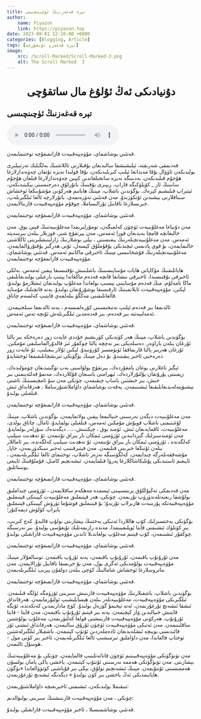 ```yaml
---
title: تېرە قەغەزنىڭ ئۈچىنچىسى
author:
    name: Piyazon
    link: https://piyazon.top
date: 2023-08-01 12:10:00 +0800
categories: [Blogging, Article]
tags: [تېرە قەغەز, ئۇيغۇرچە]
image:
    src: /Scroll-Marked/Scroll-Marked-3.png
    alt: The Scroll Marked 	3
---
```


<style>
@import url(/assets/css/uyghur.css);
</style>

# <center>دۇنيادىكى ئەڭ ئۇلۇغ مال ساتقۇچى</center>

<h2 class="sub-title">تېرە قەغەزنىڭ ئۈچىنچىسى</h2>

<audio id="audio_player" controls>
  <source src="https://res.wx.qq.com/voice/getvoice?mediaid=MzIzMDE5NzQ2M18xMDAwMDMzMDE=" type="audio/mp3" />      
</audio>

<script src="/assets/js/plyr/plyr.js"></script>
<script>
  const player = new Plyr("#player");
</script>

قەتئىي بوشاشماي، مۇۋەپپەقىيەت قازانمىغۇچە توختىمايمەن.

قەدىمقى شەرىقتە، ئېلىشىشقا سالىدىغان بۇقىلارنى تاللاشنىڭ بەلگىلىك تەرتىپلىرى بولىدىكەن ئاۋۋال بۇقا مەيدانغا ئېلىپ كىرىلىدىكەن، بۇقا قولىدا نەيزە تۇتقان چەۋەندازلارغا ھۇجۇم قىلىدىكەن، بەدىنىگە نەيزە سانجىلغاندىن كېيىن چەۋەندازلارغا قىلغان ھۇجۇم سانىنىڭ ئاز _ كۆپلۈكىگە قاراپ، رېپىرى بۇقىنىڭ باتۇرلۇق دەرجىسىنى بېكىتىدىكەن، ئېتىراپ قىلىشىم كېرەك. بۈگۈندىن باشلاپ، مېنىڭ ھاياتىم ھەركۈنى مۇشۇنىڭغا ئوخشاش سىناقلارنى بېشىدىن ئۆتكۈزىدۇ. مەن قەتئىي تەۋرەنمەي، باتۇرلارچە ئالغا ئىلگىرىلەپ، خىرىسلارغا تاقابىل تۇرالىساملا، چوقۇم مۇۋەپپەقىيەت قازىنالايمەن.

قەتئىي بوشاشماي، مۇۋەپپەقىيەت قازانمىغۇچە توخىتمايمەن.

مەن دۇنياغا مەغلۇبىيەت ئۈچۈن كەلمىگەن، تومۇرلىرىمدا مەغلۇبىيەتنىڭ قېنى يوق. مەن خالىغانچە قامچا يەيدىغان قوزا ئەمەس، مەن يېرتقۇچ شىر، قوزىلار بىلەن بىرسەپتە ئەمەس. مەن مەغلۇبىيەتچىلەرنىڭ يىغىسىنى ، بېلى بوشلارنىڭ زارلىنىشلىرىنى ئاڭلاشنى خالىمايمەن، بۇ قوي پادىسى ئىچىدىكى يۇقۇملۇق كېسەل، ئۇنى ھەرگىز يۇقتۇرۋالمايمەن. مەغلۇبىيەتچىلەرنىڭ قۇشخانىسى مېنىڭ ئاخىرقى ماكانىم ئەمەس. قەتئىي بوشاشماي، مۇۋەپپەقىيەت قازانمغۇچە توختىمايمەن.

ھاياتلىقنىڭ مۇكاپاتى ھايات مۇساپىسىنىڭ باشلىنىش نۇقتىسىغا يېقىن ئەمەس، بەلكى ئاخىرقى نۇقتىسىدا، ئاخىرقى نىشانغا قانچە قەدەم ماڭغاندا يېتىپ بارغىلى بولىدىغانلىقى ماڭا نامەلۇم، مىڭ قەدەم مۇساپىنى بېسىپ بولغاندا مەغلۇپ بولىدىغان ئىشلارمۇ بولىدۇ، لېكىن، مۇۋەپپەقىيەت ئايلانمىنىڭ ئارقىسىغا يوشۇرۇنغان بولىدۇ. يەنە قانچىلىك مۇساپە قالغانلىقىنى مەڭگۈ بىلەلمەي قايتىپ كەلسەم چاتاق.

ئالدىمغا بىر قەدەم ئېلىپ نەتىجىسىنى كۆرەلمىسەم ، يەنە ئالدىمغا سىلجىيمەن. ئەمەلىيەتتە بىر قەدەم، بىر قەدەمدىن ئىلگىرىلەش ئۇنچە تەس ئەمەس.

قەتئىي بوشاشماي، مۇۋەپپەقىيەت قازانمىغۇچە توختىمايمەن.


بۈگۈندىن باشلاپ، مېنىڭ ھەر كۈندىكى كۈرىشىم خۇددى غايەت زور دەرەخكە بىر پالتا ئۇرغان بىلەن باراۋەر. دەسلەپكى بىر نەچچە پالتا چوڭقۇر ئىز قالدۇرالماسلىقى مۇمكىن. ئۇرغان ھەربىر پالتا قارىماققا ئۈنۈمسىز كۆرۈنىدۇ. لېكىن ئۇلار يىغىلىپ، ئۇ غايەت زور دەرەخنى ئاخىر يىقىتىدۇ. بۇ دەل مېنىڭ بۈگۈنكى تىرىشچانلىقىمغا ئوخشايدۇ.

ئېگىز تاغلارنى يوغان يامغۇردەك، يىرتقۇچ يولۋاسنى يەپ تۈگىتىدىغان چۈمۈلىدەك، زېمىننى يۇرۇتقان يۇلتۇزلاردەك، ئېھرامنى ياسىغان قۇللاردەك، مەنمۇ قەلئەيىمنى بىر خىش، بىر خىشتىن ياساپ چىقىمەن، چۈنكى مەن سۇ تامچىسىنىڭ تاشنى تېشىۋېتەلەيدىغانلىقىغا ئىشىنىمەن. پەقەت بوشاشماي داۋاملاشتۇرساملا ، ھەرقانداق ئىش قىلغىلى بولىدۇ.

قەتئىي بوشاشماي، مۇۋەپپەقىيەت قازانمىغۇچە توختىمايمەن.

مەن مەغلۇبىيەت دېگەن نەرسىنى خىيالىمغا يېقىن يولاتمايمەن، بۈگۈندىن باشلاپ، مېنىڭ لۇغىتىمنى تاشلاپ قويۇش مۇمكىن ئەمەس، قىلغىلى بولمايدۇ، ئامال، چاتاق بولدى، مەغلۇبىيەت، ئاقمايدىغان ئىش، ئۈمىد يوق ، چېكىنىش...... دېگەندەك سۆزلەر بولمايدۇ. مەن ئۈمىدسىزلىك گىردابىدىن ئۆزۈمنى ئىمكان بار يىراق تۇتىمەن. ئۇ تەھدىت سېلىپ كەلگەندە ، ئۆزۈمنى ئىمكان بار يىراق تۇتىمەن. ئۇ تەھدىت سېلىپ كەلگەندە، بىر ئاماللار بىلەن ئۇنىڭغا خىرىس قىلىمەن. مەن قېتىرقىنىپ ئەجىر سىڭدۈرىمەن، جاپا_ مۇشەققەتلەرگە چىدايمەن. كەلگۈسىگە نەزەر تاشلاپ، توختىماي ئالغا ئىلگىرىلەيمەن ، ئايىغىم ئاستىدىكى پۇتلىكاشاڭلارغا پەرۋا قىلمايمەن. ئىشەنچىم كامىل، قۇملۇقنىڭ ئايىغى بوستانلىق.

قەتئىي بوشاشماي، مۇۋەپپەقىيەت قازانمىغۇچە توختىمايمەن.

مەن قەدىمكى تەڭپۇڭلۇق پرىنسىپىنى ئېسمدە مەھكەم ساقلايمەن ، ئۆزۈمنى چىداملىق بولۇشقا رىغبەتلەندۈرۈپ تۇرىمەن. چۈنكى، ھەر قېتىملىق مەغلۇبىيەت كېيىنكى قېتىملىق مۇۋەپپەقىيەتكە پۇرسەت ھازىرلاپ تۇرىدۇ؛ بۇ قېتىملىق قوشۇما تۈرۈش كېيىنكى قېتىملىق يايراپ كۈلۈش دېمەكتۇر؛

بۈگۈنكى بەختسىزلىك كۆپ ھاللاردا ئەتىكى بەختنىڭ بېشارىتى بولۇپ قالىدۇ. كەچ كىرىپ، بىر كۈنلۈك ئىشىمنى قايتا ئويلىغىنىمدا، مەندە رازىمەنلىك تۇيغۇسى بولىدۇ. بىر نەرسىگە چوڭقۇر ئىشنىمەن، كۆپ قېتىم مەغلۇپ بولغاندىلا ئاندىن مۇۋەپپەقىيەت قازانغىلى بولىدۇ.

قەتئىي بوشاشماي، مۇۋەپپەقىيەت قازانمىغۇچە توختىمايمەن.

مەن ئۇرۇنۇپ باقىمەن، ئۇرۇنۇپ باقىمەن، يەنە ئۇرۇپ باقىمەن. توسالغۇلار مېنىڭ مۇۋەپپەقىيەت يولۇمدىكى ئەگرى يول، مەن بۇ خرىسقا تاقابىل تۇرالايمەن. مەن ماتروسلارغا ئوخشاش شامالنىڭ كۈچى بىلەن دولقۇن يېرىپ ئىلگىرىلەيمەن.

قەتئىي بوشاشماي، مۇۋەپپەقىيەت قازانمىغۇچە توختىمايمەن.

بۈگۈندىن باشلاپ، باشقىلارنىڭ مۇۋەپپەقىيەت قازىنىش سىرىنى ئۆزۈمگە ئۈلگە قىلىمەن. ئىلگىرىكى مۇۋەپپەقىيەت، مەغلۇبىيەتلەر بىلەن ھېسابلىشىپ ئولتۇرمايمەن. ھەرقانداق ئىشقا ئىشەنچ تۇرغۇزىمەن، ئەتە تېخىمۇ گۈزەل بولىدۇ. كۈچ مادارىمدىن كەتكەندە، ئۆيگە قايتىش خىيالىدىن ۋاز كېچىمەن، يەنە بىر قېتىم ئۇرۇنۇپ باقىمەن، مەن قايتا - قايتا ئۇرۇنۇپ، ھەركۈنى مۇۋەپپەقىيەت قازىنىشنى قولغا كەلتۈرىمەن، مەغلۇپ بولۇشتىن ساقلىنىمەن. مەن ئەتىكى مۇۋەپپەقىيەت ئۈچۈن ئۇرۇق سالىمەن، ھەرقانداق ئىشنى ئۆز قائىدىسى بويىچە ئىشلەيدىغان ئادەملەردىن ئۆتۈپ كېتىمەن. باشقىلار ئىلگىرلەشتىن توختاپ قالغاندا، مەن داۋاملىق تىرمىشىپ ئالغا ئىلگىرىلەيمەن، ئاخىر بىر كۈنى مول - ھوسۇل ئالىمەن.

مەن تۈنۈگۈنكى مۇۋەپپەقىيىتىم ئۈچۈن قانائەتلىنىپ قالمايمەن، چۈنكى بۇ مەغلۇبىيەتنىڭ بېشارىتى. مەن تۈنۈگۈنكى ھەممە نەرسىنى ئۇنتۇپ كېتىمەن، ياخشى ياكى يامان بولسۇن ھەممىسىنى ئۇنتۇيمەن. مېنىڭ ئىشەنچىم تولۇق، يېڭى بىر قۇياشنى كۈتۈۋالغاندا «بۈگۈن ھاياتىمدىكى ئەڭ ياخشى بىر كۈن بولىدۇ » دېگەنگە ئىشەنچ تۇرغۇزىمەن.

تنىقىملا بولىدىكەن، ئىشىمنى ئاخىرىغىچە داۋاملاشتۇرىمەن:

چۈنكى ، مەن مۇۋەپپەقىيەت قازىنىشنىڭ سىرىنى بولىۋالدىم:

قەتئىي بوشاشمىسىلا ، ئاخىر مۇۋەپپەقىيەت قازانغىلى بولىدۇ.

